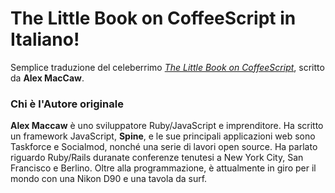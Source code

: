 # The Little Book on CoffeeScript in Italiano! #

Semplice traduzione del celeberrimo *[The Little Book on CoffeeScript](https://github.com/arcturo/library/tree/master/coffeescript "The little book on CoffeeScript")*, scritto da **Alex MacCaw**.

### Chi è l'Autore originale ###

**Alex Maccaw** è uno sviluppatore Ruby/JavaScript e imprenditore. Ha scritto un
framework JavaScript, **Spine**, e le sue principali applicazioni web sono Taskforce
e Socialmod, nonché una serie di lavori open source. Ha parlato riguardo Ruby/Rails duranate conferenze tenutesi a New York City, San Francisco e Berlino. Oltre alla programmazione, è attualmente in giro per il mondo con una Nikon D90 e una tavola da surf.
